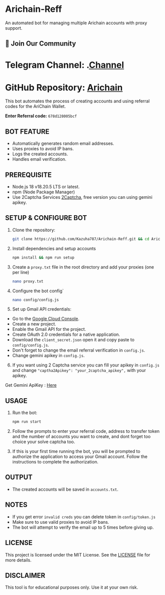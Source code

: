 # Arichain-Reff

An automated bot for managing multiple Arichain accounts with proxy support.

## 📢 Join Our Community

# Telegram Channel: .[Channel](https://t.me/Offical_Im_kazuha)
# GitHub Repository: [Arichain](https://github.com/Kazuha787/Arichain-Reff.git)

This bot automates the process of creating accounts and using referral codes for the AriChain Wallet.

**Enter Referral code:** `678d128005bcf`

## BOT FEATURE

- Automatically generates random email addresses.
- Uses proxies to avoid IP bans.
- Logs the created accounts.
- Handles email verification.

## PREREQUISITE

- Node.js 18 v18.20.5 LTS or latest.
- npm (Node Package Manager)
- Use 2Captcha Services [2Captcha](https://2captcha.com/), free version you can using gemini apikey.

## SETUP & CONFIGURE BOT

1. Clone the repository:

   ```sh
   git clone https://github.com/Kazuha787/Arichain-Reff.git && cd Arichain-Reff
   ```

2. Install dependencies and setup accounts

   ```sh
   npm install && npm run setup
   ```

3. Create a `proxy.txt` file in the root directory and add your proxies (one per line)
   ```sh
   nano proxy.txt
   ```

4. Configure the bot config`
   ```sh
   nano config/config.js
   ```

6. Set up Gmail API credentials:

- Go to the [Google Cloud Console](https://console.developers.google.com/).
- Create a new project.
- Enable the Gmail API for the project.
- Create OAuth 2.0 credentials for a native application.
- Download the `client_secret.json` open it and copy paste to `config/config.js`.
- Don't forget to change the email referral verification in `config.js`.
- Change gemini apikey in `config.js`.

6. If you want using 2 Captcha service you can fill your apikey in `config.js` and change `"captha2Apikey": "your_2captcha_apikey",` with your apikey.

Get Gemini ApiKey : [Here](https://aistudio.google.com/app/apikey)

## USAGE

1. Run the bot:

   ```sh
   npm run start
   ```

2. Follow the prompts to enter your referral code, address to transfer token and the number of accounts you want to create, and dont forget too choice your solve captcha too.

3. If this is your first time running the bot, you will be prompted to authorize the application to access your Gmail account. Follow the instructions to complete the authorization.

## OUTPUT

- The created accounts will be saved in `accounts.txt`.

## NOTES

- If you get error `invalid creds` you can delete token in `config/token.js`
- Make sure to use valid proxies to avoid IP bans.
- The bot will attempt to verify the email up to 5 times before giving up.

## LICENSE

This project is licensed under the MIT License. See the [LICENSE](LICENSE) file for more details.

## DISCLAIMER

This tool is for educational purposes only. Use it at your own risk.
